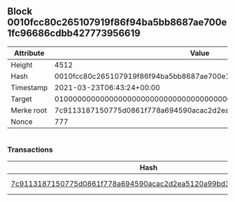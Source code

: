 ## Block 0010fcc80c265107919f86f94ba5bb8687ae700e1fc96686cdbb427773956619

Attribute | Value
--- | ---
Height | 4512
Hash | 0010fcc80c265107919f86f94ba5bb8687ae700e1fc96686cdbb427773956619
Timestamp | 2021-03-23T06:43:24+00:00
Target | 0100000000000000000000000000000000000000000000000000000000000000
Merke root | 7c9113187150775d0861f778a694590acac2d2ea5120a99bd3afd8eb306fea71
Nonce | 777

```

```

### Transactions

Hash | Amount
--- | ---
[7c9113187150775d0861f778a694590acac2d2ea5120a99bd3afd8eb306fea71](7c9113187150775d0861f778a694590acac2d2ea5120a99bd3afd8eb306fea71.md) | 10.00000000 SKEPTI 
